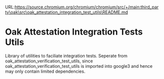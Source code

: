 URL:https://source.chromium.org/chromium/chromium/src/+/main:third_party\oak\src\oak_attestation_integration_test_utils\README.md
# Oak Attestation Integration Tests Utils

Library of utilities to faciliate integration tests. Seperate from
oak_attestation_verification_test_utils, since
oak_attestation_verification_test_utils is imported into google3 and hence may
only contain limited dependencies.
